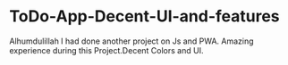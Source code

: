 # ToDo-App-Decent-UI-and-features 
Alhumdulillah I had done another project on Js and PWA.
Amazing experience during this Project.Decent Colors and UI.
